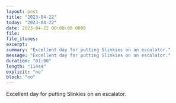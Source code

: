 ```yaml
---
layout: post
title: "2023-04-22"
today: "2023-04-22"
date: 2023-04-22 00:00:00 0000
file:
file_itunes:
excerpt:
summary: "Excellent day for putting Slinkies on an escalator."
message: "Excellent day for putting Slinkies on an escalator."
duration: "01:00"
length: "11444"
explicit: "no"
block: "no"
---
```

Excellent day for putting Slinkies on an escalator.

